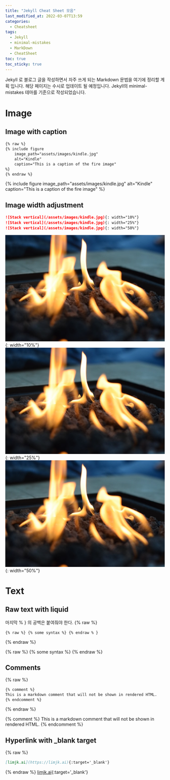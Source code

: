 ```yaml
---
title: "Jekyll Cheat Sheet 모음"
last_modified_at: 2022-03-07T13:59
categories:
  - Cheatsheet
tags:
  - Jekyll
  - minimal-mistakes
  - MarkDown
  - CheatSheet
toc: true
toc_sticky: true
---
```


Jekyll 로 블로그 글을 작성하면서 자주 쓰게 되는 Markdown 문법을 여기에 정리할 계획 입니다.
해당 페이지는 수시로 업데이트 될 예정입니다. Jekyll의 minimal-mistakes 테마를 기준으로 작성되었습니다.

# Image
## Image with caption

```liquid
{% raw %}
{% include figure 
    image_path="assets/images/kindle.jpg" 
    alt="Kindle" 
    caption="This is a caption of the fire image"
%}
{% endraw %}
```
{% include figure 
    image_path="assets/images/kindle.jpg" 
    alt="Kindle" 
    caption="This is a caption of the fire image"
%}

## Image width adjustment

```md
![Stack vertical](/assets/images/kindle.jpg){: width="10%"}
![Stack vertical](/assets/images/kindle.jpg){: width="25%"}
![Stack vertical](/assets/images/kindle.jpg){: width="50%"}
```
![Stack vertical](/assets/images/kindle.jpg){: width="10%"}
![Stack vertical](/assets/images/kindle.jpg){: width="25%"}
![Stack vertical](/assets/images/kindle.jpg){: width="50%"}


# Text
## Raw text with liquid
마지막 % } 의 공백은 붙여줘야 한다.
{% raw %}
```liquid
{% raw %} {% some syntax %} {% endraw % }
```
{% endraw %}

{% raw %} {% some syntax %} {% endraw %}

## Comments
{% raw %}
```liquid
{% comment %}
This is a markdown comment that will not be shown in rendered HTML.
{% endcomment %}
```
{% endraw %}

{% comment %}
This is a markdown comment that will not be shown in rendered HTML.
{% endcomment %}

## Hyperlink with _blank target
{% raw %}
```markdown
[limjk.ai](https://limjk.ai){:target='_blank'}
```
{% endraw %}
[limjk.ai](https://limjk.ai){:target='_blank'}

